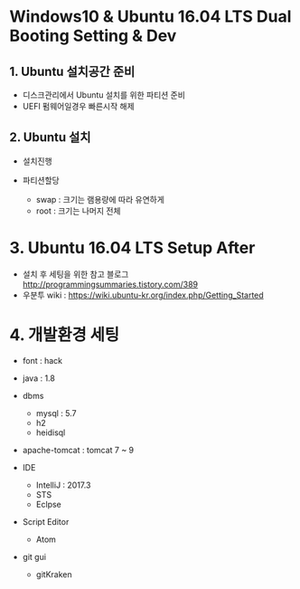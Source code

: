 # Windows10 & Ubuntu 16.04 LTS Dual Booting Setting & Dev

## 1\. Ubuntu 설치공간 준비

- 디스크관리에서 Ubuntu 설치를 위한 파티션 준비
- UEFI 펌웨어일경우 빠른시작 해제

## 2\. Ubuntu 설치

- 설치진행
- 파티션할당

  - swap : 크기는 램용량에 따라 유연하게
  - root : 크기는 나머지 전체

# 3\. Ubuntu 16.04 LTS Setup After

- 설치 후 세팅을 위한 참고 블로그 <http://programmingsummaries.tistory.com/389>
- 우분투 wiki : <https://wiki.ubuntu-kr.org/index.php/Getting_Started>

# 4\. 개발환경 세팅

- font : hack

- java : 1.8

- dbms

  - mysql : 5.7
  - h2
  - heidisql

- apache-tomcat : tomcat 7 ~ 9

- IDE

  - IntelliJ : 2017.3
  - STS
  - Eclpse

- Script Editor

  - Atom

- git gui

  - gitKraken
